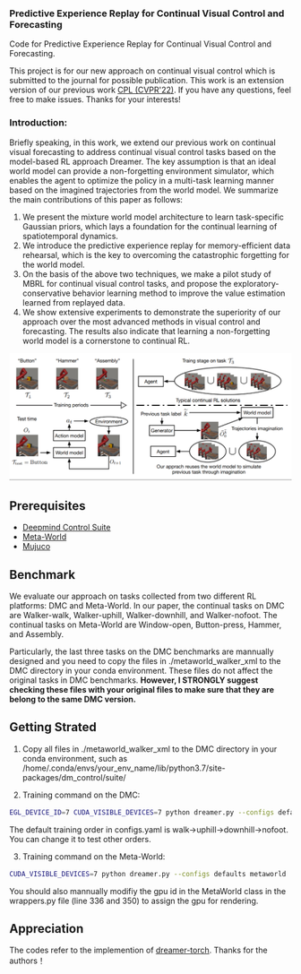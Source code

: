 ### Predictive Experience Replay for Continual Visual Control and Forecasting

Code for Predictive Experience Replay for Continual Visual Control and Forecasting.

This project is for our new approach on continual visual control which is submitted to the journal for possible publication. This work is an extension version of our previous work [CPL (CVPR'22)](https://openaccess.thecvf.com/content/CVPR2022/html/Chen_Continual_Predictive_Learning_From_Videos_CVPR_2022_paper.html). If you have any questions, feel free to make issues. Thanks for your interests!

### Introduction:
Briefly speaking, in this work, we extend our previous work on continual visual forecasting to address continual visual control tasks based on the model-based RL approach Dreamer. The key assumption is that an ideal world model can provide a non-forgetting environment simulator, which enables the agent to optimize the policy in a multi-task learning manner based on the imagined trajectories from the world model. We summarize the main contributions of this paper as follows:
1) We present the mixture world model architecture to learn task-specific Gaussian priors, which lays a foundation for the continual learning of spatiotemporal dynamics.
2) We introduce the predictive experience replay for memory-efficient data rehearsal, which is the key to overcoming the catastrophic forgetting for the world model.
3) On the basis of the above two techniques, we make a pilot study of MBRL for continual visual control tasks, and propose the exploratory-conservative behavior learning method to improve the value estimation learned from replayed data.
4) We show extensive experiments to demonstrate the superiority of our approach over the most advanced methods in visual control and forecasting. The results also indicate that learning a non-forgetting world model is a cornerstone to continual RL.

<p align='center'>  
  <img src='https://github.com/WendongZh/continual_visual_control/blob/main/save_img/pami_githubpng.PNG' width='870'/>
</p>

## Prerequisites
- [Deepmind Control Suite](https://github.com/deepmind/dm_control)
- [Meta-World](https://github.com/Farama-Foundation/Metaworld)
- [Mujuco](https://github.com/deepmind/mujoco)

## Benchmark
We evaluate our approach on tasks collected from two different RL platforms: DMC and Meta-World. In our paper, the continual tasks on DMC are Walker-walk, Walker-uphill, Walker-downhill, and Walker-nofoot. The continual tasks on Meta-World are Window-open, Button-press, Hammer, and Assembly. 

Particularly, the last three tasks on the DMC benchmarks are mannually designed and you need to copy the files in ./metaworld_walker_xml to the DMC directory in your conda environment. These files do not affect the original tasks in DMC benchmarks. **However, I STRONGLY suggest checking these files with your original files to make sure that they are belong to the same DMC version.**

## Getting Strated

1) Copy all files in ./metaworld_walker_xml to the DMC directory in your conda environment, such as /home/.conda/envs/your_env_name/lib/python3.7/site-packages/dm_control/suite/

2) Training command on the DMC:  
```bash
EGL_DEVICE_ID=7 CUDA_VISIBLE_DEVICES=7 python dreamer.py --configs defaults dmc
```
The default training order in configs.yaml is walk->uphill->downhill->nofoot. You can change it to test other orders.

3) Training command on the Meta-World:  
```bash
CUDA_VISIBLE_DEVICES=7 python dreamer.py --configs defaults metaworld
```
You should also mannually modifiy the gpu id in the MetaWorld class in the wrappers.py file (line 336 and 350) to assign the gpu for rendering.

## Appreciation
The codes refer to the implemention of [dreamer-torch](https://github.com/jsikyoon/dreamer-torch). Thanks for the authors！
